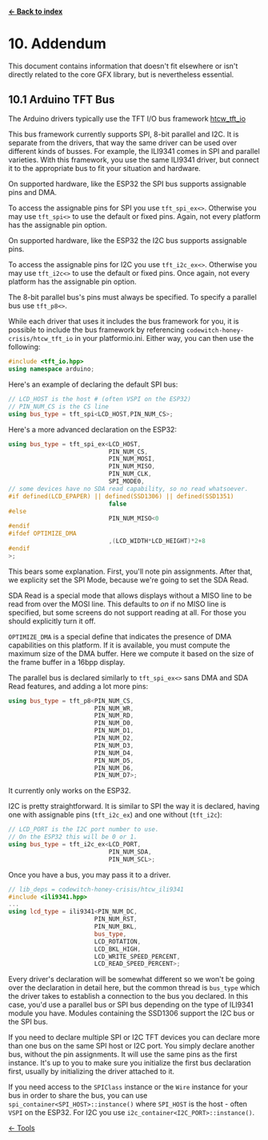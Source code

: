 #### [← Back to index](index.md)

<a name="10"></a>

# 10. Addendum

This document contains information that doesn't fit elsewhere or isn't directly related to the core GFX library, but is nevertheless essential.

<a name="10.1"></a>

## 10.1 Arduino TFT Bus

The Arduino drivers typically use the TFT I/O bus framework [htcw_tft_io](https://github.com/codewitch-honey-crisis/htcw_tft_io)

This bus framework currently supports SPI, 8-bit parallel and I2C. It is separate from the drivers, that way the same driver can be used over different kinds of busses. For example, the ILI9341 comes in SPI and parallel varieties. With this framework, you use the same ILI9341 driver, but connect it to the appropriate bus to fit your situation and hardware.

On supported hardware, like the ESP32 the SPI bus supports assignable pins and DMA.

To access the assignable pins for SPI you use `tft_spi_ex<>`. Otherwise you may use `tft_spi<>` to use the default or fixed pins. Again, not every platform has the assignable pin option.

On supported hardware, like the ESP32 the I2C bus supports assignable pins.

To access the assignable pins for I2C you use `tft_i2c_ex<>`. Otherwise you may use `tft_i2c<>` to use the default or fixed pins. Once again, not every platform has the assignable pin option.

The 8-bit parallel bus's pins must always be specified. To specify a parallel bus use `tft_p8<>`.

While each driver that uses it includes the bus framework for you, it is possible to include the bus framework by referencing `codewitch-honey-crisis/htcw_tft_io` in your platformio.ini. Either way, you can then use the following:

```cpp
#include <tft_io.hpp>
using namespace arduino;
```

Here's an example of declaring the default SPI bus:

```cpp
// LCD_HOST is the host # (often VSPI on the ESP32)
// PIN_NUM_CS is the CS line
using bus_type = tft_spi<LCD_HOST,PIN_NUM_CS>;
```

Here's a more advanced declaration on the ESP32:

```cpp
using bus_type = tft_spi_ex<LCD_HOST,
                            PIN_NUM_CS,
                            PIN_NUM_MOSI,
                            PIN_NUM_MISO,
                            PIN_NUM_CLK,
                            SPI_MODE0,
// some devices have no SDA read capability, so no read whatsoever.
#if defined(LCD_EPAPER) || defined(SSD1306) || defined(SSD1351) 
                            false
#else
                            PIN_NUM_MISO<0
#endif
#ifdef OPTIMIZE_DMA
                            ,(LCD_WIDTH*LCD_HEIGHT)*2+8
#endif
>;
```
This bears some explanation. First, you'll note pin assignments. After that, we explicity set the SPI Mode, because we're going to set the SDA Read.

SDA Read is a special mode that allows displays without a MISO line to be read from over the MOSI line. This defaults to *on* if no MISO line is specified, but some screens do not support reading at all. For those you should explicitly turn it off.

`OPTIMIZE_DMA` is a special define that indicates the presence of DMA capabilities on this platform. If it is available, you must compute the maximum size of the DMA buffer. Here we compute it based on the size of the frame buffer in a 16bpp display.

The parallel bus is declared similarly to `tft_spi_ex<>` sans DMA and SDA Read features, and adding a lot more pins:

```cpp
using bus_type = tft_p8<PIN_NUM_CS,
                        PIN_NUM_WR,
                        PIN_NUM_RD,
                        PIN_NUM_D0,
                        PIN_NUM_D1,
                        PIN_NUM_D2,
                        PIN_NUM_D3,
                        PIN_NUM_D4,
                        PIN_NUM_D5,
                        PIN_NUM_D6,
                        PIN_NUM_D7>;
```
It currently only works on the ESP32.

I2C is pretty straightforward. It is similar to SPI the way it is declared, having one with assignable pins (`tft_i2c_ex`) and one without (`tft_i2c`):

```cpp
// LCD_PORT is the I2C port number to use.
// On the ESP32 this will be 0 or 1.
using bus_type = tft_i2c_ex<LCD_PORT,
                            PIN_NUM_SDA,
                            PIN_NUM_SCL>;
```
Once you have a bus, you may pass it to a driver.

```cpp
// lib_deps = codewitch-honey-crisis/htcw_ili9341
#include <ili9341.hpp>
...
using lcd_type = ili9341<PIN_NUM_DC,
                        PIN_NUM_RST,
                        PIN_NUM_BKL,
                        bus_type,
                        LCD_ROTATION,
                        LCD_BKL_HIGH,
                        LCD_WRITE_SPEED_PERCENT,
                        LCD_READ_SPEED_PERCENT>;
```

Every driver's declaration will be somewhat different so we won't be going over the declaration in detail here, but the common thread is `bus_type` which the driver takes to establish a connection to the bus you declared. In this case, you'd use a parallel bus or SPI bus depending on the type of ILI9341 module you have. Modules containing the SSD1306 support the I2C bus or the SPI bus.

If you need to declare multiple SPI or I2C TFT devices you can declare more than one bus on the same SPI host or I2C port. You simply declare another bus, without the pin assignments. It will use the same pins as the first instance. It's up to you to make sure you initialize the first bus declaration first, usually by initializing the driver attached to it.

If you need access to the `SPIClass` instance or the `Wire` instance for your bus in order to share the bus, you can use `spi_container<SPI_HOST>::instance()` where `SPI_HOST` is the host - often `VSPI` on the ESP32. For I2C you use `i2c_container<I2C_PORT>::instance()`.


[← Tools](tools.md)

